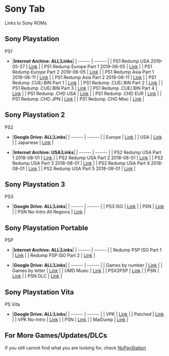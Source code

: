 # Sony Tab
Links to Sony ROMs<br/>

## **Sony Playstation**<br/>
PS1

- |**Internet Archive: ALL**|**Links**|
| ------ | ------ |
| PS1 Redump USA 2019-05-27 | [Link](https://archive.org/download/Sony-Playstation-USA-Redump.org-2019-05-27) |
| PS1 Redump Europe Part 1 2019-06-05 | [Link](https://archive.org/download/Sony-Playstation-EUR-Redump.org) |
| PS1 Redump Europe Part 2 2019-06-05 | [Link](https://archive.org/download/SonyPlaystation-EUR-Part2-Redump.org2019-06-05) |
| PS1 Redump Asia Part 1 2019-06-11 | [Link](https://archive.org/download/Sony-Playstation-JP-ASIA-Part-1) |
| PS1 Redump Asia Part 2 2019-06-11 | [Link](https://archive.org/download/Sony-Playstation-JP-ASIA-Part-2) |
| PS1 Redump .CUE/.BIN Part 1 | [Link](https://archive.org/download/redump.psx) |
| PS1 Redump .CUE/.BIN Part 2 | [Link](https://archive.org/download/redump.psx.p2) |
| PS1 Redump .CUE/.BIN Part 3 | [Link](https://archive.org/download/redump.psx.p3) |
| PS1 Redump .CUE/.BIN Part 4 | [Link](https://archive.org/download/redump.psx.p4) |
| PS1 Redump .CHD USA | [Link](https://archive.org/download/chd_psx/CHD-PSX-USA/) |
| PS1 Redump .CHD EUR | [Link](https://archive.org/download/chd_psx_eur/CHD-PSX-EUR/) |
| PS1 Redump .CHD JPN | [Link](https://archive.org/download/chd_psx_jap/CHD-PSX-JAP/) |
| PS1 Redump .CHD Misc | [Link](https://archive.org/download/chd_psx_misc/CHD-PSX-Misc/) |

## **Sony Playstation 2**<br/>
PS2

- |**Google Drive: ALL**|**Links**|
| ------ | ------ |
| Europe | [Link](https://drive.google.com/drive/folders/19lQ2WXShHBWNnuL34EPgugNTGVIW9OPt) |
| USA | [Link](https://drive.google.com/drive/folders/1tE8uKfEVA3t4Ic7a2cfC28COtRQlo7X8) |
| Japanese | [Link](https://drive.google.com/drive/folders/1HdKHkKKXd494fuXsFKACs_VENI1JG7DN) |

- |**Internet Archive: USA**|**Links**|
| ------ | ------ |
| PS2 Redump USA Part 1 2018-08-01 | [Link](https://archive.org/download/redumpSonyPlaystation2UsaGames2018Aug01) |
| PS2 Redump USA Part 2 2018-08-01 | [Link](https://archive.org/download/redumpSonyPlaystation2UsaGames2018Aug01Part2) |
| PS2 Redump USA Part 3 2018-08-01 | [Link](https://archive.org/download/redumpSonyPlaystation2UsaGames2018Aug01Part3) |
| PS2 Redump USA Part 4 2018-08-01 | [Link](https://archive.org/download/redumpSonyPlaystation2UsaGames2018Aug01Part4) |
| PS2 Redump USA Part 5 2018-08-01 | [Link](https://archive.org/download/redumpSonyPlaystation2UsaOther2018Aug01) |

## **Sony Playstation 3**<br/>
PS3

- |**Google Drive: ALL**|**Links**|
| ------ | ------ |
| PS3 ISO | [Link](https://drive.google.com/drive/folders/1DlsZIGn-EtRzgoPPNVMTFsXH-ykXJOcx) |
| PSN | [Link](https://drive.google.com/drive/folders/1ako0uO8UCyFPOf25jFFTXWJw4_1Yq49c) |
| PSN No-Intro All Regions | [Link](https://drive.google.com/drive/folders/1Rmp7wIZ-MrBgPxAu48t07_3z7ICzDhht) |

## **Sony Playstation Portable**<br/>
PSP

- |**Internet Archive: ALL**|**Links**|
| ------ | ------ |
| Redump PSP ISO Part 1 | [Link](https://archive.org/download/redump.psp) |
| Redump PSP ISO Part 2 | [Link](https://archive.org/download/redump.psp.p2) |

- |**Google Drive: ALL**|**Links**|
| ------ | ------ |
| Games by number | [Link](https://drive.google.com/drive/folders/1bnwkRPz0Kbdj-tEsBXsoeNc6ZjF1GwU2) |
| Games by letter | [Link](https://drive.google.com/drive/folders/15feAVYtmtF4A9qEylsD0536ReX7PQYGl) |
| UMD Music | [Link](https://drive.google.com/drive/folders/1GtTHVUeeB0xQNkcq3V30vNFby24YpHfe) |
| PSX2PSP | [Link](https://drive.google.com/drive/folders/1ExPkcPbIC9bMZAcya5c72vn_flk6OBU6) |
| PSN | [Link](https://drive.google.com/drive/folders/1NtVUC0L7CvbNZP2s5yutuye9LstKf6mS) |
| PSN DLC | [Link](https://drive.google.com/drive/folders/1xKmpV5dglj0W8cLH4GHXeE5BhLLv_DtT) |

## **Sony Playstation Vita**<br/>
PS Vita

- |**Google Drive: ALL**|**Links**|
| ------ | ------ |
| VPK | [Link](https://drive.google.com/drive/folders/1Ju3RuYDUqV54UcvyMRuoiGUH-dkfj_9j) |
| Patched | [Link](https://drive.google.com/drive/folders/1SMtzuE0EaRqjuunVIoUGQnkhYS4BoRmO) |
| VPK No-Intro | [Link](https://drive.google.com/drive/folders/175-iMS6cwcLNd7l1JF1O_B8ikBKmAqZ0) |
| PSN | [Link](https://drive.google.com/drive/folders/1S96pjVr-KLsmlb6m7bcHcgl4glp90aSz) |
| MaiDump | [Link](https://drive.google.com/drive/folders/15xhmueFKMyQ6Oi8FnT2eDe87C5Ksgvyh) |

## **For More Games/Updates/DLCs**<br/>
If you still cannot find what you are looking for, check [NoPayStation](https://nopaystation.com/)